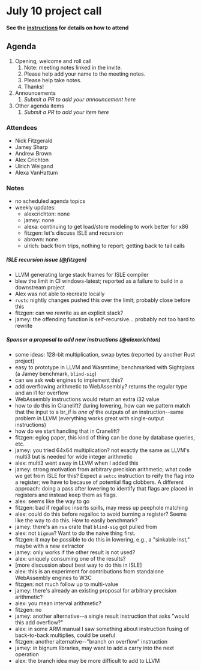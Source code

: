 # July 10 project call

**See the [instructions](../README.md) for details on how to attend**

## Agenda
1. Opening, welcome and roll call
    1. Note: meeting notes linked in the invite.
    1. Please help add your name to the meeting notes.
    1. Please help take notes.
    1. Thanks!
1. Announcements
    1. _Submit a PR to add your announcement here_
1. Other agenda items
    1. _Submit a PR to add your item here_

### Attendees
* Nick Fitzgerald
* Jamey Sharp
* Andrew Brown
* Alex Crichton
* Ulrich Weigand
* Alexa VanHattum

### Notes

- no scheduled agenda topics
- weekly updates:
  - alexcrichton: none
  - jamey: none
  - alexa: continuing to get load/store modeling to work better for x86
  - fitzgen: let's discuss ISLE and recursion
  - abrown: none
  - ulrich: back from trips, nothing to report; getting back to tail calls

##### ISLE recursion issue (@fitzgen)
  - LLVM generating large stack frames for ISLE compiler
  - blew the limit in CI windows-latest; reported as a failure to build in a downstream project
  - Alex was not able to recreate locally
  - `rustc` nightly changes pushed this over the limit; probably close before this
  - fitzgen: can we rewrite as an explicit stack?
  - jamey: the offending function is self-recursive... probably not too hard to rewrite

##### Sponsor a proposal to add new instructions (@alexcrichton)
  - some ideas: 128-bit multiplication, swap bytes (reported by another Rust project)
  - easy to prototype in LLVM and Wasmtime; benchmarked with Sightglass (a Jamey benchmark, `blind-sig`)
  - can we ask web engines to implement this?
  - add overflowing arithmetic to WebAssembly? returns the regular type and an i1 for overflow
  - WebAssembly instructions would return an extra i32 value
  - how to do this in Cranelift? during lowering, how can we pattern match that the input to a br_if is _one of_ the outputs of an instruction--same problem in LLVM (everything works great with single-output instructions)
  - how do we start handling that in Cranelift?
  - fitzgen: eglog paper, this kind of thing can be done by database queries, etc.
  - jamey: you tried 64x64 multiplication? not exactly the same as LLVM's multi3 but is needed for wide integer arithmetic
  - alex: multi3 went away in LLVM when I added this
  - jamey: strong motivation from arbitrary precision arithmetic; what code we get from ISLE for this? Expect a `setcc` instruction to reify the flag into a register; we have to because of potential flag clobbers. A different approach: doing a pass after lowering to identify that flags are placed in registers and instead keep them as flags.
  - alex: seems like the way to go
  - fitzgen: bad if regalloc inserts spills, may mess up peephole matching
  - alex: could do this before regalloc to avoid burning a register? Seems like the way to do this. How to easily benchmark?
  - jamey: there's an `rsa` crate that `blind-sig` got pulled from
  - alex: not `bignum`? Want to do the naive thing first.
  - fitzgen: it may be possible to do this in lowering, e.g., a "sinkable inst," maybe with a new extractor
  - jamey: only works if the other result is not used?
  - alex: uniquely consuming one of the results?
  - [more discussion about best way to do this in ISLE]
  - alex: this is an experiment for contributions from standalone WebAssembly engines to W3C
  - fitzgen: not much follow up to multi-value
  - jamey: there's already an existing proposal for arbitrary precision arithmetic?
  - alex: you mean interval arithmetic?
  - fitzgen: no
  - jamey: another alternative--a single result instruction that asks "would this add overflow?"
  - alex: in some ARM manual I saw something about instruction fusing of back-to-back multiplies, could be useful
  - fitzgen: another alternative--"branch on overflow" instruction
  - jamey: in bignum libraries, may want to add a carry into the next operation
  - alex: the branch idea may be more difficult to add to LLVM
